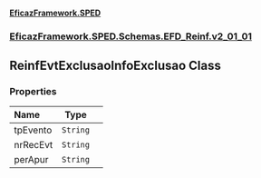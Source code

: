 #### [EficazFramework.SPED](EficazFrameworkSPED.md 'EficazFramework SPED')
### [EficazFramework.SPED.Schemas.EFD_Reinf.v2_01_01](EficazFramework.SPED.Schemas.EFD_Reinf.v2_01_01.md 'EficazFramework.SPED.Schemas.EFD_Reinf.v2_01_01')

## ReinfEvtExclusaoInfoExclusao Class
### Properties

| Name | Type | |
| :--- | :---: | :--- |
| tpEvento | `String` |  |
| nrRecEvt | `String` |  |
| perApur | `String` |  |

